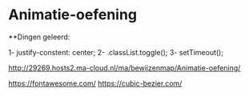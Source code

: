# Animatie-oefening
**Dingen geleerd:

1- justify-constent: center;
2- .classList.toggle();
3- setTimeout();



http://29269.hosts2.ma-cloud.nl/ma/bewijzenmap/Animatie-oefening/

https://fontawesome.com/
https://cubic-bezier.com/
